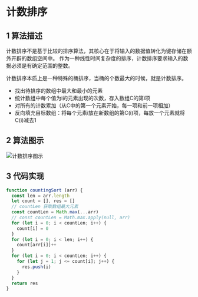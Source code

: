# 计数排序

## 1 算法描述

计数排序不是基于比较的排序算法，其核心在于将输入的数据值转化为键存储在额外开辟的数组空间中。 作为一种线性时间复杂度的排序，计数排序要求输入的数据必须是有确定范围的整数。

计数排序本质上是一种特殊的桶排序，当桶的个数最大的时候，就是计数排序。

* 找出待排序的数组中最大和最小的元素
* 统计数组中每个值为i的元素出现的次数，存入数组C的第i项
* 对所有的计数累加（从C中的第一个元素开始，每一项和前一项相加）
* 反向填充目标数组：将每个元素i放在新数组的第C(i)项，每放一个元素就将C(i)减去1

## 2 算法图示

![计数排序图示](/sort/countingSort.gif)

## 3 代码实现

```js
function countingSort (arr) {
  const len = arr.length
  let count = [], res = []
  // countLen 获取数组最大元素
  const countLen = Math.max(...arr)
  // const countLen = Math.max.apply(null, arr)
  for (let i = 0; i < countLen; i++) {
    count[i] = 0
  }
  for (let i = 0; i < len; i++) {
    count[arr[i]]++
  }
  for (let i = 0; i < countLen; i++) {
    for (let j = 1; j <= count[i]; j++) {
      res.push(i)
    }
  }
  return res
}
```